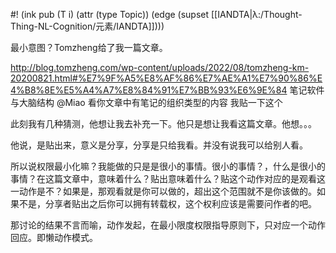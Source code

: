 #! (ink pub (T i) (attr (type Topic)) (edge (supset [[IANDTA|λ:/Thought-Thing-NL-Cognition/元素/IANDTA]])))

最小意图？Tomzheng给了我一篇文章。

http://blog.tomzheng.com/wp-content/uploads/2022/08/tomzheng-km-20200821.html#%E7%9F%A5%E8%AF%86%E7%AE%A1%E7%90%86%E4%B8%8E%E5%A4%A7%E8%84%91%E7%BB%93%E6%9E%84 笔记软件与大脑结构 @Miao 看你文章中有笔记的组织类型的内容 我贴一下这个

此刻我有几种猜测，他想让我去补充一下。他只是想让我看这篇文章。他想。。。

他说，是贴出来，意义是分享，分享是只给我看。并没有说我可以给别人看。

所以说权限最小化嘛？我能做的只是是很小的事情。很小的事情？，什么是很小的事情？在这篇文章中，意味着什么？贴出意味着什么？贴这个动作对应的是观看这一动作是不？如果是，那观看就是你可以做的，超出这个范围就不是你该做的。如果不是，分享者贴出之后你可以拥有转载权，这个权利应该是需要问作者的吧。

那讨论的结果不言而喻，动作发起，在最小限度权限指导原则下，只对应一个动作回应。即懒动作模式。